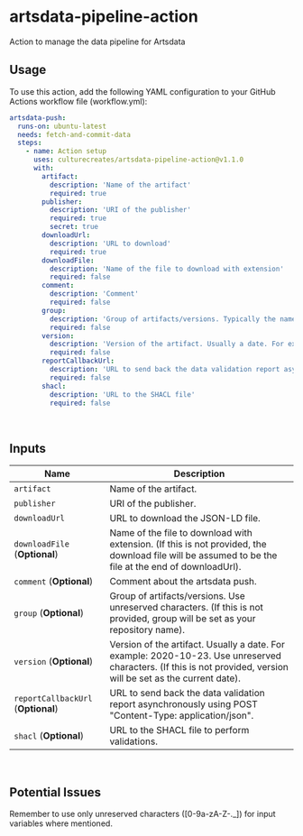 # artsdata-pipeline-action
Action to manage the data pipeline for Artsdata

## Usage 

To use this action, add the following YAML configuration to your GitHub Actions workflow file (workflow.yml):

```yml
artsdata-push:
  runs-on: ubuntu-latest
  needs: fetch-and-commit-data
  steps:
    - name: Action setup
      uses: culturecreates/artsdata-pipeline-action@v1.1.0
      with:
        artifact:
          description: 'Name of the artifact'
          required: true
        publisher:
          description: 'URI of the publisher'
          required: true
          secret: true
        downloadUrl:
          description: 'URL to download'
          required: true
        downloadFile:
          description: 'Name of the file to download with extension'
          required: false
        comment:
          description: 'Comment'
          required: false
        group:
          description: 'Group of artifacts/versions. Typically the name of the tool creating the artifact. Use unreserved characters.'
          required: false
        version:
          description: 'Version of the artifact. Usually a date. For example: 2020-10-23. Use unreserved characters.'
          required: false
        reportCallbackUrl:
          description: 'URL to send back the data validation report asynchronously using POST "Content-Type: application/json"'
          required: false
        shacl:
          description: 'URL to the SHACL file'
          required: false

```

<br>

## Inputs

| Name                                  | Description                                                                                                                                                              |
| ------------------------------------- | ------------------------------------------------------------------------------------------------------------------------------------------------------------------------ |
| `artifact`                            | Name of the artifact.                                                                                                                                                    |
| `publisher`                           | URI of the publisher.                                                                                                                                                    |
| `downloadUrl`                         | URL to download the JSON-LD file.                                                                                                                                        |
| `downloadFile` (**Optional**)         | Name of the file to download with extension. (If this is not provided, the download file will be assumed to be the file at the end of downloadUrl).                      |
| `comment` (**Optional**)              | Comment about the artsdata push.                                                                                                                                         |
| `group` (**Optional**)                | Group of artifacts/versions. Use unreserved characters. (If this is not provided, group will be set as your repository name).                                            |
| `version` (**Optional**)              | Version of the artifact. Usually a date. For example: 2020-10-23. Use unreserved characters. (If this is not provided, version will be set as the current date).         |
| `reportCallbackUrl` (**Optional**)    | URL to send back the data validation report asynchronously using POST "Content-Type: application/json".                                                                  |
| `shacl` (**Optional**)                | URL to the SHACL file to perform validations.                                                                                                                            |

<br>

## Potential Issues

Remember to use only unreserved characters ([0-9a-zA-Z-._]) for input variables where mentioned.

